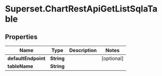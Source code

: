 # Superset.ChartRestApiGetListSqlaTable

## Properties
Name | Type | Description | Notes
------------ | ------------- | ------------- | -------------
**defaultEndpoint** | **String** |  | [optional] 
**tableName** | **String** |  | 
